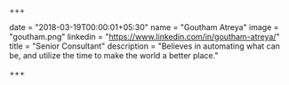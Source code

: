 +++

date = "2018-03-19T00:00:01+05:30" 
name = "Goutham Atreya"
image = "goutham.png"
linkedin = "https://www.linkedin.com/in/goutham-atreya/"
title = "Senior Consultant"
description = "Believes in automating what can be, and utilize the time to make the world a better place."

+++